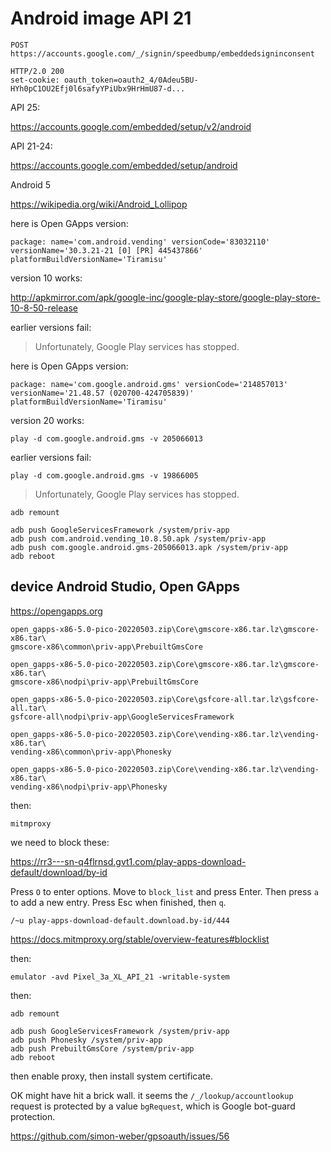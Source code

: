 # Android image API 21

~~~
POST https://accounts.google.com/_/signin/speedbump/embeddedsigninconsent

HTTP/2.0 200 
set-cookie: oauth_token=oauth2_4/0Adeu5BU-HYh0pC1OU2Efj0l6safyYPiUbx9HrHmU87-d...
~~~

API 25:

https://accounts.google.com/embedded/setup/v2/android

API 21-24:

https://accounts.google.com/embedded/setup/android

Android 5

<https://wikipedia.org/wiki/Android_Lollipop>

here is Open GApps version:

~~~
package: name='com.android.vending' versionCode='83032110'
versionName='30.3.21-21 [0] [PR] 445437866' platformBuildVersionName='Tiramisu'
~~~

version 10 works:

http://apkmirror.com/apk/google-inc/google-play-store/google-play-store-10-8-50-release

earlier versions fail:

> Unfortunately, Google Play services has stopped.

here is Open GApps version:

~~~
package: name='com.google.android.gms' versionCode='214857013'
versionName='21.48.57 (020700-424705839)' platformBuildVersionName='Tiramisu'
~~~

version 20 works:

~~~
play -d com.google.android.gms -v 205066013
~~~

earlier versions fail:

~~~
play -d com.google.android.gms -v 19866005 
~~~

> Unfortunately, Google Play services has stopped.

~~~
adb remount

adb push GoogleServicesFramework /system/priv-app
adb push com.android.vending_10.8.50.apk /system/priv-app
adb push com.google.android.gms-205066013.apk /system/priv-app
adb reboot
~~~

## device Android Studio, Open GApps

https://opengapps.org

~~~
open_gapps-x86-5.0-pico-20220503.zip\Core\gmscore-x86.tar.lz\gmscore-x86.tar\
gmscore-x86\common\priv-app\PrebuiltGmsCore

open_gapps-x86-5.0-pico-20220503.zip\Core\gmscore-x86.tar.lz\gmscore-x86.tar\
gmscore-x86\nodpi\priv-app\PrebuiltGmsCore

open_gapps-x86-5.0-pico-20220503.zip\Core\gsfcore-all.tar.lz\gsfcore-all.tar\
gsfcore-all\nodpi\priv-app\GoogleServicesFramework

open_gapps-x86-5.0-pico-20220503.zip\Core\vending-x86.tar.lz\vending-x86.tar\
vending-x86\common\priv-app\Phonesky

open_gapps-x86-5.0-pico-20220503.zip\Core\vending-x86.tar.lz\vending-x86.tar\
vending-x86\nodpi\priv-app\Phonesky
~~~

then:

~~~
mitmproxy
~~~

we need to block these:

https://rr3---sn-q4flrnsd.gvt1.com/play-apps-download-default/download/by-id

Press `O` to enter options. Move to `block_list` and press Enter. Then press
`a` to add a new entry. Press Esc when finished, then `q`.

~~~
/~u play-apps-download-default.download.by-id/444
~~~

https://docs.mitmproxy.org/stable/overview-features#blocklist

then:

~~~
emulator -avd Pixel_3a_XL_API_21 -writable-system
~~~

then:

~~~
adb remount

adb push GoogleServicesFramework /system/priv-app
adb push Phonesky /system/priv-app
adb push PrebuiltGmsCore /system/priv-app
adb reboot
~~~

then enable proxy, then install system certificate.

OK might have hit a brick wall. it seems the `/_/lookup/accountlookup` request
is protected by a value `bgRequest`, which is Google bot-guard protection. 

https://github.com/simon-weber/gpsoauth/issues/56
